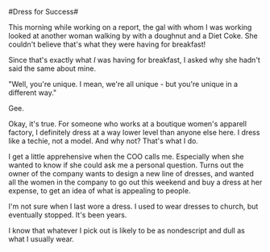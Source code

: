 #Dress for Success#

This morning while working on a report, the gal with whom I was working looked at another woman walking by with a doughnut and a Diet Coke. She couldn't believe that's what they were having for breakfast!



Since that's exactly what *I* was having for breakfast, I asked why she hadn't said the same about mine.



"Well, you're unique. I mean, we're all unique - but you're unique in a different way."



Gee.



Okay, it's true. For someone who works at a boutique women's apparell factory, I definitely dress at a way lower level than anyone else here. I dress like a techie, not a model. And why not? That's what I do.



I get a little apprehensive when the COO calls me. Especially when she wanted to know if she could ask me a personal question. Turns out the owner of the company wants to design a new line of dresses, and wanted all the women in the company to go out this weekend and buy a dress at her expense, to get an idea of what is appealing to people.



I'm not sure when I last wore a dress. I used to wear dresses to church, but eventually stopped. It's been years.



I know that whatever I pick out is likely to be as nondescript and dull as what I usually wear.


